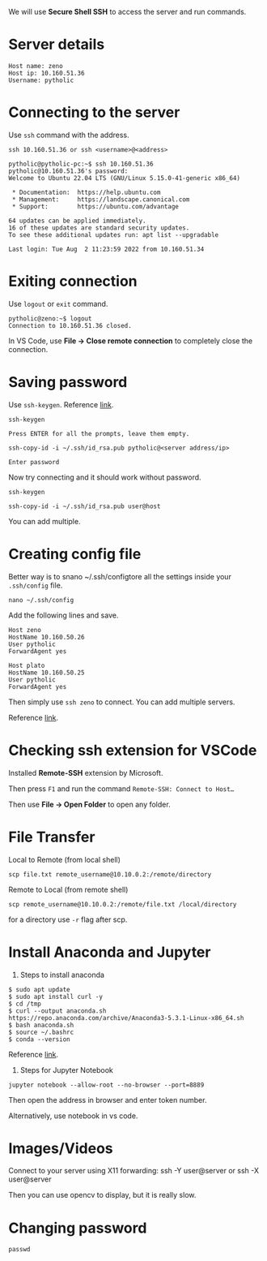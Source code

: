 We will use **Secure Shell SSH** to access the server and run commands.

# Server details

```
Host name: zeno
Host ip: 10.160.51.36
Username: pytholic
```

# Connecting to the server

Use `ssh` command with the address.

```
ssh 10.160.51.36 or ssh <username>@<address>
```

```
pytholic@pytholic-pc:~$ ssh 10.160.51.36
pytholic@10.160.51.36's password: 
Welcome to Ubuntu 22.04 LTS (GNU/Linux 5.15.0-41-generic x86_64)

 * Documentation:  https://help.ubuntu.com
 * Management:     https://landscape.canonical.com
 * Support:        https://ubuntu.com/advantage

64 updates can be applied immediately.
16 of these updates are standard security updates.
To see these additional updates run: apt list --upgradable

Last login: Tue Aug  2 11:23:59 2022 from 10.160.51.34
```

# Exiting connection

Use `logout` or `exit` command.

```
pytholic@zeno:~$ logout
Connection to 10.160.51.36 closed.
```

In VS Code, use **File → Close remote connection** to completely close the connection.

# Saving password

Use `ssh-keygen`. Reference [link](https://www.notion.so/Remote-Server-3ba3462c2e554194a2a8e62a6719817b).

```
ssh-keygen

Press ENTER for all the prompts, leave them empty.

ssh-copy-id -i ~/.ssh/id_rsa.pub pytholic@<server address/ip>

Enter password
```

Now try connecting and it should work without password.

```shell
ssh-keygen

ssh-copy-id -i ~/.ssh/id_rsa.pub user@host
```

You can add multiple.


# Creating config file

Better way is to snano ~/.ssh/configtore all the settings inside your `.ssh/config` file.

```
nano ~/.ssh/config
```

Add the following lines and save.

```
Host zeno
HostName 10.160.50.26
User pytholic
ForwardAgent yes

Host plato
HostName 10.160.50.25
User pytholic
ForwardAgent yes
```

Then simply use `ssh zeno` to connect. You can add multiple servers.

Reference [link](https://acarril.github.io/posts/ssh-sripts-st3).

# Checking ssh extension for VSCode

Installed **Remote-SSH** extension by Microsoft.

Then press `F1` and run the command `Remote-SSH: Connect to Host…`

Then use **File → Open Folder** to open any folder.

# File Transfer

Local to Remote (from local shell)

```
scp file.txt remote_username@10.10.0.2:/remote/directory
```

Remote to Local (from remote shell)

```
scp remote_username@10.10.0.2:/remote/file.txt /local/directory
```

for a directory use `-r` flag after scp.

# Install Anaconda and Jupyter

1. Steps to install anaconda

```
$ sudo apt update
$ sudo apt install curl -y
$ cd /tmp
$ curl --output anaconda.sh https://repo.anaconda.com/archive/Anaconda3-5.3.1-Linux-x86_64.sh
$ bash anaconda.sh
$ source ~/.bashrc
$ conda --version
```

Reference [link](https://www.notion.so/Remote-Server-3ba3462c2e554194a2a8e62a6719817b).

1. Steps for Jupyter Notebook

```
jupyter notebook --allow-root --no-browser --port=8889
```

Then open the address in browser and enter token number.

Alternatively, use notebook in vs code.

# Images/Videos

Connect to your server using X11 forwarding: ssh -Y user@server or ssh -X user@server

Then you can use opencv to display, but it is really slow.

# Changing password
```shell
passwd
```
